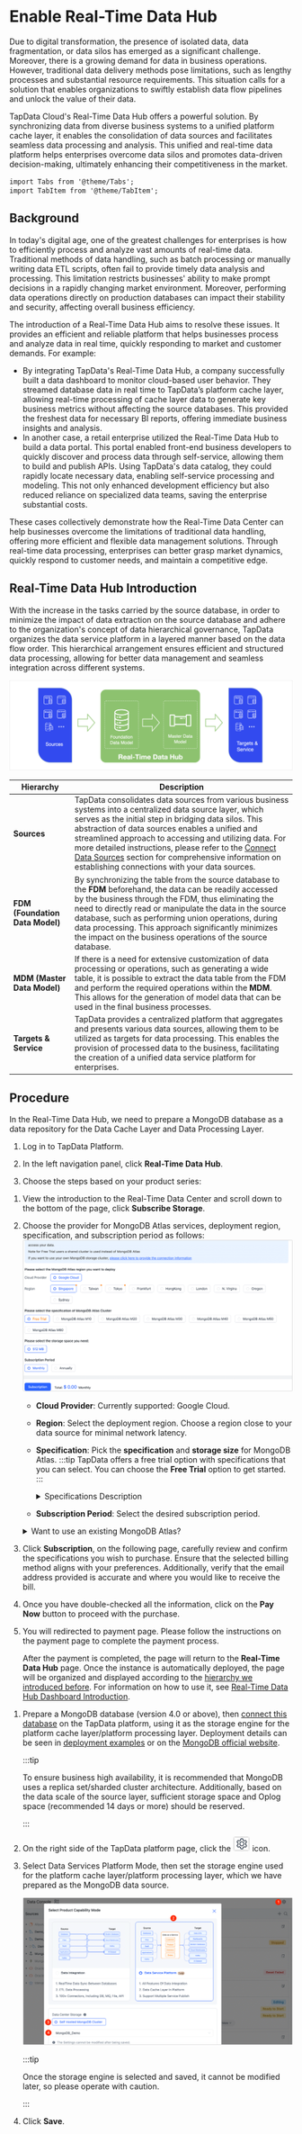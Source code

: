 # Enable Real-Time Data Hub



Due to digital transformation, the presence of isolated data, data fragmentation, or data silos has emerged as a significant challenge. Moreover, there is a growing demand for data in business operations. However, traditional data delivery methods pose limitations, such as lengthy processes and substantial resource requirements. This situation calls for a solution that enables organizations to swiftly establish data flow pipelines and unlock the value of their data.

TapData Cloud's Real-Time Data Hub offers a powerful solution. By synchronizing data from diverse business systems to a unified platform cache layer, it enables the consolidation of data sources and facilitates seamless data processing and analysis. This unified and real-time data platform helps enterprises overcome data silos and promotes data-driven decision-making, ultimately enhancing their competitiveness in the market.


```mdx-code-block
import Tabs from '@theme/Tabs';
import TabItem from '@theme/TabItem';
```

## Background

In today's digital age, one of the greatest challenges for enterprises is how to efficiently process and analyze vast amounts of real-time data. Traditional methods of data handling, such as batch processing or manually writing data ETL scripts, often fail to provide timely data analysis and processing. This limitation restricts businesses' ability to make prompt decisions in a rapidly changing market environment. Moreover, performing data operations directly on production databases can impact their stability and security, affecting overall business efficiency.

The introduction of a Real-Time Data Hub aims to resolve these issues. It provides an efficient and reliable platform that helps businesses process and analyze data in real time, quickly responding to market and customer demands. For example:

* By integrating TapData's Real-Time Data Hub, a company successfully built a data dashboard to monitor cloud-based user behavior. They streamed database data in real time to TapData’s platform cache layer, allowing real-time processing of cache layer data to generate key business metrics without affecting the source databases. This provided the freshest data for necessary BI reports, offering immediate business insights and analysis.
* In another case, a retail enterprise utilized the Real-Time Data Hub to build a data portal. This portal enabled front-end business developers to quickly discover and process data through self-service, allowing them to build and publish APIs. Using TapData's data catalog, they could rapidly locate necessary data, enabling self-service processing and modeling. This not only enhanced development efficiency but also reduced reliance on specialized data teams, saving the enterprise substantial costs.

These cases collectively demonstrate how the Real-Time Data Center can help businesses overcome the limitations of traditional data handling, offering more efficient and flexible data management solutions. Through real-time data processing, enterprises can better grasp market dynamics, quickly respond to customer needs, and maintain a competitive edge.

## <span id="intro">Real-Time Data Hub Introduction</span>

With the increase in the tasks carried by the source database, in order to minimize the impact of data extraction on the source database and adhere to the organization's concept of data hierarchical governance, TapData organizes the data service platform in a layered manner based on the data flow order. This hierarchical arrangement ensures efficient and structured data processing, allowing for better data management and seamless integration across different systems.

![Data Service Platform Architecture](../../../images/ldp_architecture.png)

| Hierarchy | Description                                                                                                                                                                                                                                                                                                                                                                                                                                                                              |
| -------------------- |------------------------------------------------------------------------------------------------------------------------------------------------------------------------------------------------------------------------------------------------------------------------------------------------------------------------------------------------------------------------------------------------------------------------------------------------------------------------------------------|
| **Sources** | TapData consolidates data sources from various business systems into a centralized data source layer, which serves as the initial step in bridging data silos. This abstraction of data sources enables a unified and streamlined approach to accessing and utilizing data. For more detailed instructions, please refer to the [Connect Data Sources](../../../connectors/README.md) section for comprehensive information on establishing connections with your data sources. |
| **FDM (Foundation Data Model)** | By synchronizing the table from the source database to the **FDM** beforehand, the data can be readily accessed by the business through the FDM, thus eliminating the need to directly read or manipulate the data in the source database, such as performing union operations, during data processing. This approach significantly minimizes the impact on the business operations of the source database.                                         |
| **MDM (Master Data Model)** | If there is a need for extensive customization of data processing or operations, such as generating a wide table, it is possible to extract the data table from the FDM and perform the required operations within the **MDM**. This allows for the generation of model data that can be used in the final business processes.                                                                                                                      |
| **Targets & Service** | TapData provides a centralized platform that aggregates and presents various data sources, allowing them to be utilized as targets for data processing. This enables the provision of processed data to the business, facilitating the creation of a unified data service platform for enterprises.                                                                                                                                                                                |



## Procedure

In the Real-Time Data Hub, we need to prepare a MongoDB database as a data repository for the Data Cache Layer and Data Processing Layer.

1. Log in to TapData Platform.

2. In the left navigation panel, click **Real-Time Data Hub**.

3. Choose the steps based on your product series:

<Tabs className="unique-tabs">
<TabItem value="TapData Cloud" default>

1. View the introduction to the Real-Time Data Center and scroll down to the bottom of the page, click **Subscribe Storage**.

2. Choose the provider for MongoDB Atlas services, deployment region, specification, and subscription period as follows:
   ![Purchase MongoDB Atlas and Storage](../../../images/purchase_storage.png)

   * **Cloud Provider**: Currently supported: Google Cloud.
   * **Region**: Select the deployment region. Choose a region close to your data source for minimal network latency.
   * **Specification**: Pick the **specification** and **storage size** for MongoDB Atlas.
     :::tip
     TapData offers a free trial option with specifications that you can select. You can choose the **Free Trial** option to get started.
     :::

     <details><summary>Specifications Description</summary>
     <ul>
     <li>M10: 2 vCPUs, 2 GB RAM</li>
     <li>M20: 2 vCPUs, 4 GB RAM</li>
     <li>M30: 2 vCPUs, 8 GB RAM</li>
     <li>M40: 4 vCPUs, 16 GB RAM</li>
     <li>M50: 8 vCPUs, 32 GB RAM</li>
     <li>M60: 16 vCPUs, 64 GB RAM</li>
     </ul>
     </details>
   * **Subscription Period**: Select the desired subscription <span id="atlas">period</span>.
   <details><summary>Want to use an existing MongoDB Atlas?</summary>
     At the top of the page, click on <b>click here to privede the connection information</b>, and fill in the MongoDB Atlas connection URL.
   </details>

3. Click **Subscription**, on the following page, carefully review and confirm the specifications you wish to purchase. Ensure that the selected billing method aligns with your preferences. Additionally, verify that the email address provided is accurate and where you would like to receive the bill.

4. Once you have double-checked all the information, click on the **Pay Now** button to proceed with the purchase.

5. You will redirected to payment page. Please follow the instructions on the payment page to complete the payment process.

   After the payment is completed, the page will return to the **Real-Time Data Hub** page. Once the instance is automatically deployed, the page will be organized and displayed according to the [hierarchy we introduced before](#intro). For information on how to use it, see [Real-Time Data Hub Dashboard Introduction](daas-mode-dashboard.md).

</TabItem>

<TabItem value="TapData Enterprise">

1. Prepare a MongoDB database (version 4.0 or above), then [connect this database](../../../connectors/on-prem-databases/mongodb.md) on the TapData platform, using it as the storage engine for the platform cache layer/platform processing layer. Deployment details can be seen in [deployment examples](../../../platform-ops/production-deploy/install-replica-mongodb.md) or on the [MongoDB official website](https://www.mongodb.com/docs/manual/administration/install-on-linux/).

   :::tip

   To ensure business high availability, it is recommended that MongoDB uses a replica set/sharded cluster architecture. Additionally, based on the data scale of the source layer, sufficient storage space and Oplog space (recommended 14 days or more) should be reserved.

   :::

2. On the right side of the TapData platform page, click the ![setting_icon](../../../images/setting_icon.png) icon.

3. Select Data Services Platform Mode, then set the storage engine used for the platform cache layer/platform processing layer, which we have prepared as the MongoDB data source.

   ![Enable Data Services Platform Mode](../../../images/enable_daas_mode.png)

   :::tip

   Once the storage engine is selected and saved, it cannot be modified later, so please operate with caution.

   :::

4. Click **Save**.

</TabItem>
</Tabs>

